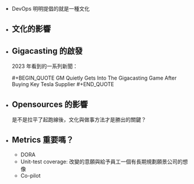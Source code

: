 - DevOps 明明提倡的就是一種文化
- ## 文化的影響
- ## Gigacasting 的啟發
  2023 年看到的一系列新聞：
  
  #+BEGIN_QUOTE
  GM Quietly Gets Into The Gigacasting Game After Buying Key Tesla Supplier 
  #+END_QUOTE
- ## Opensources 的影響
  是不是拉平了起跑線後，文化與做事方法才是勝出的關鍵？
- ## Metrics 重要嗎？
  * DORA
  * Unit-test coverage: 改變的意願與給予員工一個有長期規劃願景公司的想像
  * Co-pilot